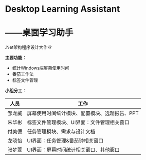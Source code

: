 # Desktop Learning Assistant

# 											——桌面学习助手

.Net架构程序设计大作业



**主要功能：**

- 统计Windows端屏幕使用时间
- 番茄工作法
- 标签文件管理



**小组分工**：

| 人员   | 工作                                          |
| ------ | --------------------------------------------- |
| 邹龙威 | 屏幕使用时间统计模块、配置模块、选题报告、PPT |
| 朱华彬 | 标签文件管理模块、UI界面：文件管理相关窗口    |
| 付美偲 | 任务管理模块、需求与设计文档                  |
| 龙晓怡 | UI界面：任务管理&番茄钟相关窗口               |
| 张梦萱 | UI界面：屏幕时间统计相关窗口、其他窗口        |

